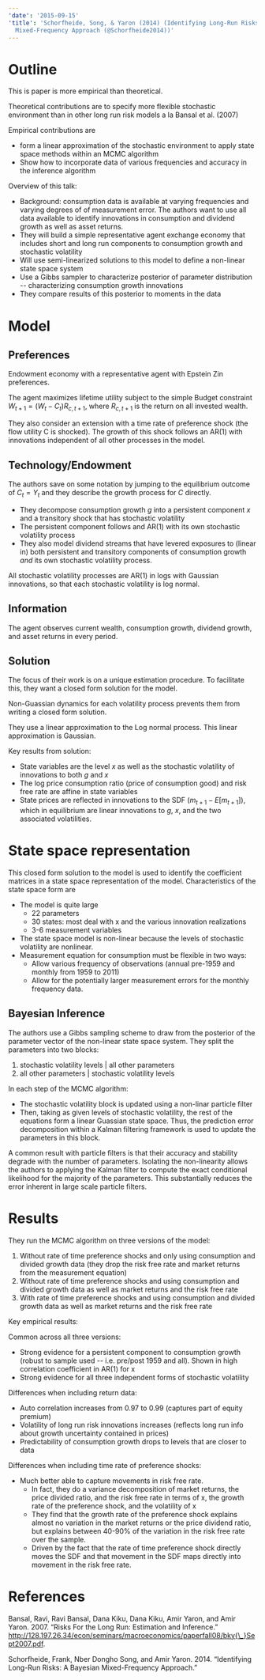 ```yaml
---
'date': '2015-09-15'
'title': 'Schorfheide, Song, & Yaron (2014) (Identifying Long-Run Risks: A Bayesian
  Mixed-Frequency Approach (@Schorfheide2014))'
---
```


<h1 id="outline">Outline</h1>
<p>This is paper is more empirical than theoretical.</p>
<p>Theoretical contributions are to specify more flexible stochastic environment than in other long run risk models a la <span class="citation">Bansal et al. (2007)</span></p>
<p>Empirical contributions are</p>
<ul>
<li>form a linear approximation of the stochastic environment to apply state space methods within an MCMC algorithm</li>
<li>Show how to incorporate data of various frequencies and accuracy in the inference algorithm</li>
</ul>
<p>Overview of this talk:</p>
<ul>
<li>Background: consumption data is available at varying frequencies and varying degrees of of measurement error. The authors want to use all data available to identify innovations in consumption and dividend growth as well as asset returns.</li>
<li>They will build a simple representative agent exchange economy that includes short and long run components to consumption growth and stochastic volatility</li>
<li>Will use semi-linearized solutions to this model to define a non-linear state space system</li>
<li>Use a Gibbs sampler to characterize posterior of parameter distribution -- characterizing consumption growth innovations</li>
<li>They compare results of this posterior to moments in the data</li>
</ul>
<h1 id="model">Model</h1>
<h2 id="preferences">Preferences</h2>
<p>Endowment economy with a representative agent with Epstein Zin preferences.</p>
<p>The agent maximizes lifetime utility subject to the simple Budget constraint <span class="math inline"><em>W</em><sub><em>t</em> + 1</sub> = (<em>W</em><sub><em>t</em></sub> − <em>C</em><sub><em>t</em></sub>)<em>R</em><sub><em>c</em>, <em>t</em> + 1</sub></span>, where <span class="math inline"><em>R</em><sub><em>c</em>, <em>t</em> + 1</sub></span> is the return on all invested wealth.</p>
<p>They also consider an extension with a time rate of preference shock (the flow utility C is shocked). The growth of this shock follows an AR(1) with innovations independent of all other processes in the model.</p>
<h2 id="technologyendowment">Technology/Endowment</h2>
<p>The authors save on some notation by jumping to the equilibrium outcome of <span class="math inline"><em>C</em><sub><em>t</em></sub> = <em>Y</em><sub><em>t</em></sub></span> and they describe the growth process for <span class="math inline"><em>C</em></span> directly.</p>
<ul>
<li>They decompose consumption growth <span class="math inline"><em>g</em></span> into a persistent component <span class="math inline"><em>x</em></span> and a transitory shock that has stochastic volatility</li>
<li>The persistent component follows and AR(1) with its own stochastic volatility process</li>
<li>They also model dividend streams that have levered exposures to (linear in) both persistent and transitory components of consumption growth <em>and</em> its own stochastic volatility process.</li>
</ul>
<p>All stochastic volatility processes are AR(1) in logs with Gaussian innovations, so that each stochastic volatility is log normal.</p>
<h2 id="information">Information</h2>
<p>The agent observes current wealth, consumption growth, dividend growth, and asset returns in every period.</p>
<h2 id="solution">Solution</h2>
<p>The focus of their work is on a unique estimation procedure. To facilitate this, they want a closed form solution for the model.</p>
<p>Non-Guassian dynamics for each volatility process prevents them from writing a closed form solution.</p>
<p>They use a linear approximation to the Log normal process. This linear approximation is Gaussian.</p>
<p>Key results from solution:</p>
<ul>
<li>State variables are the level <span class="math inline"><em>x</em></span> as well as the stochastic volatility of innovations to both <span class="math inline"><em>g</em></span> and <span class="math inline"><em>x</em></span></li>
<li>The log price consumption ratio (price of consumption good) and risk free rate are affine in state variables</li>
<li>State prices are reflected in innovations to the SDF (<span class="math inline"><em>m</em><sub><em>t</em> + 1</sub> − <em>E</em>[<em>m</em><sub><em>t</em> + 1</sub>]</span>), which in equilibrium are linear innovations to <span class="math inline"><em>g</em></span>, <span class="math inline"><em>x</em></span>, and the two associated volatilities.</li>
</ul>
<h1 id="state-space-representation">State space representation</h1>
<p>This closed form solution to the model is used to identify the coefficient matrices in a state space representation of the model. Characteristics of the state space form are</p>
<ul>
<li>The model is quite large
<ul>
<li>22 parameters</li>
<li>30 states: most deal with x and the various innovation realizations</li>
<li>3-6 measurement variables</li>
</ul></li>
<li>The state space model is non-linear because the levels of stochastic volatility are nonlinear.</li>
<li>Measurement equation for consumption must be flexible in two ways:
<ul>
<li>Allow various frequency of observations (annual pre-1959 and monthly from 1959 to 2011)</li>
<li>Allow for the potentially larger measurement errors for the monthly frequency data.</li>
</ul></li>
</ul>
<h2 id="bayesian-inference">Bayesian Inference</h2>
<p>The authors use a Gibbs sampling scheme to draw from the posterior of the parameter vector of the non-linear state space system. They split the parameters into two blocks:</p>
<ol style="list-style-type: decimal">
<li>stochastic volatility levels | all other parameters</li>
<li>all other parameters | stochastic volatility levels</li>
</ol>
<p>In each step of the MCMC algorithm:</p>
<ul>
<li>The stochastic volatility block is updated using a non-linar particle filter</li>
<li>Then, taking as given levels of stochastic volatility, the rest of the equations form a linear Guassian state space. Thus, the prediction error decomposition within a Kalman filtering framework is used to update the parameters in this block.</li>
</ul>
<p>A common result with particle filters is that their accuracy and stability degrade with the number of parameters. Isolating the non-linearity allows the authors to applying the Kalman filter to compute the exact conditional likelihood for the majority of the parameters. This substantially reduces the error inherent in large scale particle filters.</p>
<h1 id="results">Results</h1>
<p>They run the MCMC algorithm on three versions of the model:</p>
<ol style="list-style-type: decimal">
<li>Without rate of time preference shocks and only using consumption and divided growth data (they drop the risk free rate and market returns from the measurement equation)</li>
<li>Without rate of time preference shocks and using consumption and divided growth data as well as market returns and the risk free rate</li>
<li>With rate of time preference shocks and using consumption and divided growth data as well as market returns and the risk free rate</li>
</ol>
<p>Key empirical results:</p>
<p>Common across all three versions:</p>
<ul>
<li>Strong evidence for a persistent component to consumption growth (robust to sample used -- i.e. pre/post 1959 and all). Shown in high correlation coefficient in AR(1) for x</li>
<li>Strong evidence for all three independent forms of stochastic volatility</li>
</ul>
<p>Differences when including return data:</p>
<ul>
<li>Auto correlation increases from 0.97 to 0.99 (captures part of equity premium)</li>
<li>Volatility of long run risk innovations increases (reflects long run info about growth uncertainty contained in prices)</li>
<li>Predictability of consumption growth drops to levels that are closer to data</li>
</ul>
<p>Differences when including time rate of preference shocks:</p>
<ul>
<li>Much better able to capture movements in risk free rate.
<ul>
<li>In fact, they do a variance decomposition of market returns, the price divided ratio, and the risk free rate in terms of x, the growth rate of the preference shock, and the volatility of x</li>
<li>They find that the growth rate of the preference shock explains almost no variation in the market returns or the price dividend ratio, but explains between 40-90% of the variation in the risk free rate over the sample.</li>
<li>Driven by the fact that the rate of time preference shock directly moves the SDF and that movement in the SDF maps directly into movement in the risk free rate.</li>
</ul></li>
</ul>
<h1 id="references" class="unnumbered">References</h1>
<div id="refs" class="references">
<div id="ref-Bansal2007">
<p>Bansal, Ravi, Ravi Bansal, Dana Kiku, Dana Kiku, Amir Yaron, and Amir Yaron. 2007. “Risks For the Long Run: Estimation and Inference.” <a href="http://128.197.26.34/econ/seminars/macroeconomics/paperfall08/bky{\_}Sept2007.pdf" class="uri">http://128.197.26.34/econ/seminars/macroeconomics/paperfall08/bky{\_}Sept2007.pdf</a>.</p>
</div>
<div id="ref-Schorfheide2014">
<p>Schorfheide, Frank, Nber Dongho Song, and Amir Yaron. 2014. “Identifying Long-Run Risks: A Bayesian Mixed-Frequency Approach.”</p>
</div>
</div>

